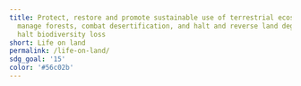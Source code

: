 ```yaml
---
title: Protect, restore and promote sustainable use of terrestrial ecosystems, sustainably
  manage forests, combat desertification, and halt and reverse land degradation and
  halt biodiversity loss
short: Life on land
permalink: /life-on-land/
sdg_goal: '15'
color: '#56c02b'
---
```


